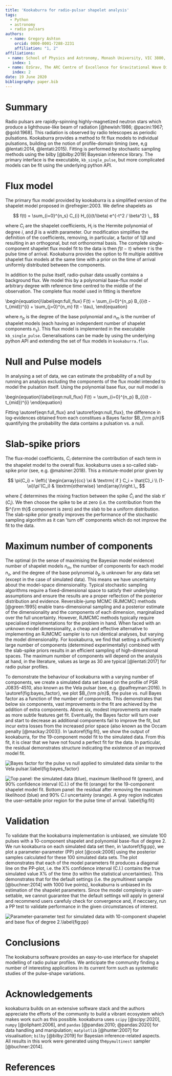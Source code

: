 ```yaml
---
title: 'Kookaburra for radio-pulsar shapelet analysis'
tags:
  - Python
  - astronomy
  - radio pulsars
authors:
  - name: Gregory Ashton
    orcid: 0000-0001-7288-2231
    affiliation: "1, 2"
affiliations:
 - name: School of Physics and Astronomy, Monash University, VIC 3800, Australia
   index: 1
 - name: OzGrav, The ARC Centre of Excellence for Gravitational Wave Discovery, Clayton VIC 3800, Australia
   index: 2
date: 19 June 2020
bibliography: paper.bib
---
```


# Summary

Radio pulsars are rapidly-spinning highly-magnetized neutron stars which
produce a lighthouse-like beam of radiation [@hewish:1986; @pacini:1967;
@gold:1968]. This radiation is observed by radio telescopes as periodic
pulsations. Kookaburra provides a method to fit flux models to individual
pulsations, building on the notion of profile-domain timing (see, e,g
@lentati:2014, @lentati:2015). Fitting is performed by stochastic sampling
methods using the bilby [@bilby:2019] Bayesian inference library. The primary
interface is the executable, `kb_single_pulse`, but more complicated models can
be fit using the underlying python API.

# Flux model

The primary flux model provided by kookaburra is a simplified version of the
shapelet model proposed in @refregier:2003. We define shapelets as

$$ f(t) = \sum_{i=0}^{n_s} C_{i} H_{i}(t/\beta) e^{-t^2 / \beta^2} \,, $$

where $C_{i}$ are the shapelet coefficients, $H_{i}$ is the Hermite polynomial
of degree $i$, and $\beta$ is a width parameter. Our modification simplifies
the definition of the coefficients, removing, in particular, a factor of
$1/\beta$ and resulting in an orthogonal, but not orthonormal basis. The
complete single-component shapelet flux model fit to the data is then $f(t -
\tau)$ where $\tau$ is the pulse time of arrival. Kookaburra provides the
option to fit multiple additive shapelet flux models at the same time with a
prior on the time of arrival uniformly distributed between the components.

In addition to the pulse itself, radio-pulsar data usually contains a
background flux. We model this by a polynomial base-flux model of arbitrary
degree with reference time centred to the middle of the observation. The
complete flux model used in fitting is therefore

\begin{equation}\label{eqn:full_flux}
F(t) = \sum_{i=0}^{n_p} B_{i}(t - t_{mid})^{i} + \sum_{j=0}^{n_m} f(t - \tau)\,
\end{equation}

where $n_p$ is the degree of the base polynomial and $n_m$ is the number of
shapelet models (each having an independent number of shapelet components
$n_s$). This flux model is implemented in the executable `kb_single_pulse`.
Generalisations can be made by using the underlying python API and extending
the set of flux models in `kookaburra.flux`.

# Null and Pulse models

In analysing a set of data, we can estimate the probability of a null by
running an analysis excluding the components of the flux model intended to
model the pulsation itself. Using the polynomial base flux, our null model is

\begin{equation}\label{eqn:null_flux}
F(t) = \sum_{i=0}^{n_p} B_{i}(t - t_{mid})^{i}
\end{equation}

Fitting \autoref{eqn:full_flux} and \autoref{eqn:null_flux}, the difference in
log-evidences obtained from each constitues a Bayes factor $B_{\rm p/n}$
quantifying the probability the data contains a pulsation vs. a null.

# Slab-spike priors

The flux-model coefficients, $C_i$ determine the contribution of each term in
the shapelet model to the overall flux. kookaburra uses a so-called slab-spike
prior (see, e.g. @malsiner:2018). This a mixture-model prior given by

$$ \pi(C_i) = \left\{ \begin{array}{cc} \xi & \textrm{ if } C_i = \hat{C}_i \\ (1-\xi)\pi'(C_i)  & \textrm{otherwise} \end{array}\right.\,, $$

where $\xi$ determines the mixing fraction between the spike $\hat{C}_i$ and
the slab $\pi'(C_i)$. We then choose the spike to be at zero (i.e. the
contribution from the $i^{\rm th}$ component is zero) and the slab to be a
uniform distribution. The slab-spike prior greatly improves the performance of
the stochastic sampling algorithm as it can 'turn off' components which do not
improve the fit to the data.

# Maximum number of components

The optimal (in the sense of maximising the Bayesian model evidence) number of
shapelet models $n_m$, the number of components for each model $n_s$, and the
degree of the base polynomial $b_p$ is unknown for any data set (except in the
case of simulated data). This means we have uncertainty about the model-space
dimensionality. Typical stochastic sampling algorithms require a
fixed-dimensional space to satisfy their underlying assumptions and ensure the
results are a proper reflection of the posterior distribution and evidence.
Reversible-jump MCMC (RJMCMC) methods [@green:1995] enable trans-dimensional
sampling and a posterior estimate of the dimensionality and the components of
each dimension, marginalized over the full uncertainty. However, RJMCMC methods
typically require specialised implementations for the problem in hand.  When
faced with an unknown model dimensionality, a cheap and effective alternative
to implementing an RJMCMC sampler is to run identical analyses, but varying the
model dimensionality. For kookaburra, we find that setting a sufficiently large
number of components (determined experimentally) combined with the slab-spike
priors results in an efficient sampling of high-dimensional spaces.  The
maximum number of components will depend on the analysis at hand, in the
literature, values as large as 30 are typical [@lentati:2017] for radio pulsar
profiles. 

To demonstrate the behaviour of kookaburra with a varying number of components,
we create a simulated data set based on the profile of PSR J0835-4510, also
known as the Vela pulsar (see, e.g. @palfreyman:2016). In
\autoref{fig:bayes_factor}, we plot $B_{\rm p/n}$, the pulse vs. null Bayes
factor as a function of the number of components.  This demonstrates that below
six components, vast improvements in the fit are achieved by the addition of
extra components. Above six, modest improvements are made as more subtle
features get fit. Eventually, the Bayes factor will turn over and start to
decrease as additional components fail to improve the fit, but incur extra
losses from the increased prior space (also known as the Occam penalty
[@mackay:2003]). In \autoref{fig:fit}, we show the output of kookaburra, for
the 19-component model fit to the simulated data. From this fit, it is clear
that we have not found a perfect fit for the data. In particular, the residual
demonstrates structure indicating the existence of an improved model fit.

![Bayes factor for the pulse vs null applied to simulated data similar to the Vela pulsar.\label{fig:bayes_factor}](bayes_factor.png)

![Top panel: the simulated data (blue), maximum likelihood fit (green), and 90\% confidence interval (C.I.) of the fit (orange) for the 19-component shapelet model fit. Bottom panel: the residual after removing the maximum likelihood (blue) and 90\% C.I uncertainty (orange). A grey region indicates the user-settable prior region for the pulse time of arrival. \label{fig:fit}](fit_with_data.png)

# Validation

To validate that the kookaburra implementation is unbiased, we simulate 100
pulses with a 10-component shapelet and polynomial base-flux of degree 2. We
run kookaburra on each simulated data set then, in \autoref{fig:pp}, we plot a
parameter-parameter (PP) plot [@cook:2006] using the posterior samples
calculated for these 100 simulated data sets. The plot demonstrates that each
of the model parameters fit produces a diagonal line on the PP-plot, i.e. the
X\% confidence interval (C.I.) contains the true simulated value X\% of the
time (to within the statistical uncertainties). This demonstrates that for the
default settings (i.e. the pymultinest sample [@buchner:2014] with 1000 live
points), kookaburra is unbiased in its estimation of the shapelet parameters.
Since the model complexity is user-settable, we cannot guarantee that the
default settings will apply in general and recommend users carefuly check for
convergence and, if neccsery, run a PP test to validate performance in the
given circumstances of interest.

![Parameter-parameter test for simulated data with 10-component shapelet and base flux of degree 2.\label{fig:pp}](pp_S10_BS2.png)

# Conclusions

The kookaburra software provides an easy-to-use interface for shapelet
modelling of radio pulsar profiles. We anticipate the community finding a
number of interesting applications in its current form such as systematic
studies of the pulse-shape variations. 

# Acknowledgements

kookaburra builds on an extensive software stack and the authors appreciate the
efforts of the community to build a vibrant ecosystem which makes work such as
this possible. kookaburra uses `scipy` [@scipy:2020], `numpy` [@oliphant:2006],
and `pandas` [@pandas:2010; @pandas:2020] for data handling and manipulation;
`matplotlib` [@hunter:2007] for visualisation; `bilby` [@bilby:2019] for
Bayesian inference-related aspects. All results in this work were generated
using the`pymultinest` sampler [@buchner:2014].

# References
